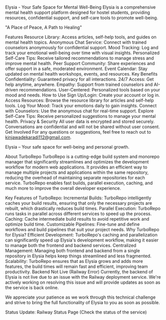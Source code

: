 Elysia - Your Safe Space for Mental Well-Being
Elysia is a comprehensive mental health support platform designed for hostel students, providing resources, confidential support, and self-care tools to promote well-being.

"A Place of Peace, A Path to Healing"

Features
Resource Library: Access articles, self-help tools, and guides on mental health topics.
Anonymous Chat Service: Connect with trained counselors anonymously for confidential support.
Mood Tracking: Log and track your emotional well-being over time with visual insights.
Personalized Self-Care Tips: Receive tailored recommendations to manage stress and improve mental health.
Peer Support Community: Share experiences and offer support in a safe, moderated environment.
Event Calendar: Stay updated on mental health workshops, events, and resources.
Key Benefits
Confidentiality: Guaranteed privacy for all interactions.
24/7 Access: Get help anytime, anywhere.
Empathy: Support from trained counselors and AI-driven recommendations.
User-Centered: Personalized tools based on your mood and needs.
How to Use
Sign Up/Login: Create your account or log in.
Access Resources: Browse the resource library for articles and self-help tools.
Log Your Mood: Track your emotions daily to gain insights.
Connect with Counselors: Use the anonymous chat for real-time support.
Explore Self-Care Tips: Receive personalized suggestions to manage your mental health.
Privacy & Security
All user data is encrypted and stored securely.
Conversations are confidential and will not be shared without user consent.
Get Involved
For any questions or suggestions, feel free to reach out to kinjawadekaradi112@gmail.com.

Elysia – Your safe space for well-being and personal growth.

About TurboRepo
TurboRepo is a cutting-edge build system and monorepo manager that significantly streamlines and optimizes the development workflow for modern web applications. It provides an efficient way to manage multiple projects and applications within the same repository, reducing the overhead of maintaining separate repositories for each service. TurboRepo enables fast builds, parallel execution, caching, and much more to improve the overall developer experience.

Key Features of TurboRepo:
Incremental Builds: TurboRepo intelligently caches your build results, ensuring that only the necessary projects are rebuilt, which drastically reduces build times.
Parallel Execution: TurboRepo runs tasks in parallel across different services to speed up the process.
Caching: Cache intermediate build results to avoid repetitive work and optimize build time.
Customizable Pipelines: Fine-tune and define workflows and build pipelines that suit your project needs.
Why TurboRepo for Elysia?
Efficient Development: TurboRepo's caching and parallelization can significantly speed up Elysia's development workflow, making it easier to manage both the frontend and backend services.
Centralized Management: Managing both frontend and backend from a single repository in Elysia helps keep things streamlined and less fragmented.
Scalability: TurboRepo ensures that as Elysia grows and adds more features, the build times will remain fast and efficient, improving team productivity.
Backend Not Live (Railway Error)
Currently, the backend of Elysia is not live due to an issue with the Railway deployment service. We're actively working on resolving this issue and will provide updates as soon as the service is back online.

We appreciate your patience as we work through this technical challenge and strive to bring the full functionality of Elysia to you as soon as possible.

Status Update: Railway Status Page (Check the status of the service)
